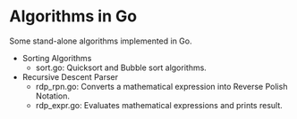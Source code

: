 # Algorithms in Go

Some stand-alone algorithms implemented in Go.

- Sorting Algorithms
  - sort.go: Quicksort and Bubble sort algorithms.
- Recursive Descent Parser
  - rdp_rpn.go: Converts a mathematical expression into Reverse Polish Notation.
  - rdp_expr.go: Evaluates mathematical expressions and prints result.